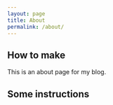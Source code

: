 ```yaml
---
layout: page
title: About
permalink: /about/
---
```

## How to make 
This is an about page for my blog.

## Some instructions



